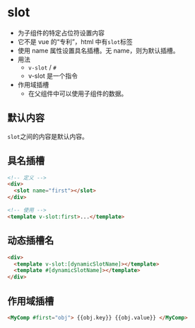 # slot

- 为子组件的特定占位符设置内容
- 它不是 vue 的“专利”，html 中有`slot`标签
- 使用 name 属性设置具名插槽。无 name，则为默认插槽。
- 用法
  - `v-slot` / `#`
  - v-slot 是一个指令
- 作用域插槽
  - 在父组件中可以使用子组件的数据。

## 默认内容

`slot`之间的内容是默认内容。

## 具名插槽

```html
<!-- 定义 -->
<div>
  <slot name="first"></slot>
</div>

<!-- 使用 -->
<template v-slot:first>...</template>
```

## 动态插槽名

```html
<div>
  <template v-slot:[dynamicSlotName]></template>
  <template #[dynamicSlotName]></template>
</div>
```

## 作用域插槽

```html
<MyComp #first="obj"> {{obj.key}} {{obj.value}} </MyComp>
```
